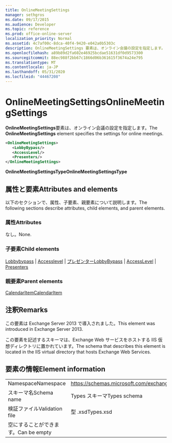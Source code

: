 ```yaml
---
title: OnlineMeetingSettings
manager: sethgros
ms.date: 09/17/2015
ms.audience: Developer
ms.topic: reference
ms.prod: office-online-server
localization_priority: Normal
ms.assetid: 4c7af00c-8dca-40f4-9420-e042a0b5303c
description: OnlineMeetingSettings 要素は、オンライン会議の設定を指定します。
ms.openlocfilehash: a89b89d2fa602e46925bcdae51631df0d9573300
ms.sourcegitcommit: 88ec988f2bb67c1866d06b361615f3674a24e795
ms.translationtype: MT
ms.contentlocale: ja-JP
ms.lasthandoff: 05/31/2020
ms.locfileid: "44467208"
---
```

# <a name="onlinemeetingsettings"></a><span data-ttu-id="61c8e-103">OnlineMeetingSettings</span><span class="sxs-lookup"><span data-stu-id="61c8e-103">OnlineMeetingSettings</span></span>

<span data-ttu-id="61c8e-104">**OnlineMeetingSettings**要素は、オンライン会議の設定を指定します。</span><span class="sxs-lookup"><span data-stu-id="61c8e-104">The **OnlineMeetingSettings** element specifies the settings for online meetings.</span></span> 
  
```XML
<OnlineMeetingSettings>
   <LobbyBypass/>
   <AccessLevel/>
   <Presenters/>
</OnlineMeetingSettings>
```

 <span data-ttu-id="61c8e-105">**OnlineMeetingSettingsType**</span><span class="sxs-lookup"><span data-stu-id="61c8e-105">**OnlineMeetingSettingsType**</span></span>
## <a name="attributes-and-elements"></a><span data-ttu-id="61c8e-106">属性と要素</span><span class="sxs-lookup"><span data-stu-id="61c8e-106">Attributes and elements</span></span>

<span data-ttu-id="61c8e-107">以下のセクションで、属性、子要素、親要素について説明します。</span><span class="sxs-lookup"><span data-stu-id="61c8e-107">The following sections describe attributes, child elements, and parent elements.</span></span>
  
### <a name="attributes"></a><span data-ttu-id="61c8e-108">属性</span><span class="sxs-lookup"><span data-stu-id="61c8e-108">Attributes</span></span>

<span data-ttu-id="61c8e-109">なし。</span><span class="sxs-lookup"><span data-stu-id="61c8e-109">None.</span></span>
  
### <a name="child-elements"></a><span data-ttu-id="61c8e-110">子要素</span><span class="sxs-lookup"><span data-stu-id="61c8e-110">Child elements</span></span>

<span data-ttu-id="61c8e-111">[Lobbybypass](lobbybypass.md)  | [Accesslevel](accesslevel.md)  | [プレゼンター](presenters.md)</span><span class="sxs-lookup"><span data-stu-id="61c8e-111">[LobbyBypass](lobbybypass.md) | [AccessLevel](accesslevel.md) | [Presenters](presenters.md)</span></span>
  
### <a name="parent-elements"></a><span data-ttu-id="61c8e-112">親要素</span><span class="sxs-lookup"><span data-stu-id="61c8e-112">Parent elements</span></span>

[<span data-ttu-id="61c8e-113">CalendarItem</span><span class="sxs-lookup"><span data-stu-id="61c8e-113">CalendarItem</span></span>](calendaritem.md)
  
## <a name="remarks"></a><span data-ttu-id="61c8e-114">注釈</span><span class="sxs-lookup"><span data-stu-id="61c8e-114">Remarks</span></span>

<span data-ttu-id="61c8e-115">この要素は Exchange Server 2013 で導入されました。</span><span class="sxs-lookup"><span data-stu-id="61c8e-115">This element was introduced in Exchange Server 2013.</span></span>
  
<span data-ttu-id="61c8e-116">この要素を記述するスキーマは、Exchange Web サービスをホストする IIS 仮想ディレクトリに置かれています。</span><span class="sxs-lookup"><span data-stu-id="61c8e-116">The schema that describes this element is located in the IIS virtual directory that hosts Exchange Web Services.</span></span>
  
## <a name="element-information"></a><span data-ttu-id="61c8e-117">要素の情報</span><span class="sxs-lookup"><span data-stu-id="61c8e-117">Element information</span></span>

|||
|:-----|:-----|
|<span data-ttu-id="61c8e-118">Namespace</span><span class="sxs-lookup"><span data-stu-id="61c8e-118">Namespace</span></span>  <br/> |https://schemas.microsoft.com/exchange/services/2006/types  <br/> |
|<span data-ttu-id="61c8e-119">スキーマ名</span><span class="sxs-lookup"><span data-stu-id="61c8e-119">Schema name</span></span>  <br/> |<span data-ttu-id="61c8e-120">Types スキーマ</span><span class="sxs-lookup"><span data-stu-id="61c8e-120">Types schema</span></span>  <br/> |
|<span data-ttu-id="61c8e-121">検証ファイル</span><span class="sxs-lookup"><span data-stu-id="61c8e-121">Validation file</span></span>  <br/> |<span data-ttu-id="61c8e-122">型 .xsd</span><span class="sxs-lookup"><span data-stu-id="61c8e-122">Types.xsd</span></span>  <br/> |
|<span data-ttu-id="61c8e-123">空にすることができます。</span><span class="sxs-lookup"><span data-stu-id="61c8e-123">Can be empty</span></span>  <br/> ||
   

